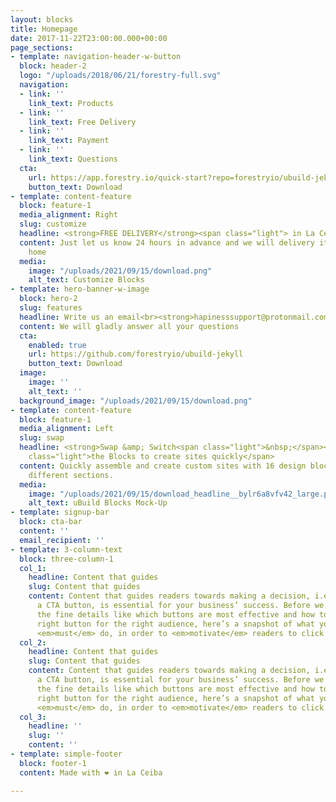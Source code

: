 ```yaml
---
layout: blocks
title: Homepage
date: 2017-11-22T23:00:00.000+00:00
page_sections:
- template: navigation-header-w-button
  block: header-2
  logo: "/uploads/2018/06/21/forestry-full.svg"
  navigation:
  - link: ''
    link_text: Products
  - link: ''
    link_text: Free Delivery
  - link: ''
    link_text: Payment
  - link: ''
    link_text: Questions
  cta:
    url: https://app.forestry.io/quick-start?repo=forestryio/ubuild-jekyll&provider=github&engine=jekyll
    button_text: Download
- template: content-feature
  block: feature-1
  media_alignment: Right
  slug: customize
  headline: <strong>FREE DELIVERY</strong><span class="light"> in La Ceiba</span>
  content: Just let us know 24 hours in advance and we will delivery it near your
    home
  media:
    image: "/uploads/2021/09/15/download.png"
    alt_text: Customize Blocks
- template: hero-banner-w-image
  block: hero-2
  slug: features
  headline: Write us an email<br><strong>hapinesssupport@protonmail.com</strong>
  content: We will gladly answer all your questions
  cta:
    enabled: true
    url: https://github.com/forestryio/ubuild-jekyll
    button_text: Download
  image:
    image: ''
    alt_text: ''
  background_image: "/uploads/2021/09/15/download.png"
- template: content-feature
  block: feature-1
  media_alignment: Left
  slug: swap
  headline: <strong>Swap &amp; Switch<span class="light">&nbsp;</span></strong><span
    class="light">the Blocks to create sites quickly</span>
  content: Quickly assemble and create custom sites with 16 design blocks for seven
    different sections.
  media:
    image: "/uploads/2021/09/15/download_headline__bylr6a8vfv42_large.png"
    alt_text: uBuild Blocks Mock-Up
- template: signup-bar
  block: cta-bar
  content: ''
  email_recipient: ''
- template: 3-column-text
  block: three-column-1
  col_1:
    headline: Content that guides
    slug: Content that guides
    content: Content that guides readers towards making a decision, i.e. clicking
      a CTA button, is essential for your business’ success. Before we talk about
      the fine details like which buttons are most effective and how to choose the
      right button for the right audience, here’s a snapshot of what your content
      <em>must</em> do, in order to <em>motivate</em> readers to click the button
  col_2:
    headline: Content that guides
    slug: Content that guides
    content: Content that guides readers towards making a decision, i.e. clicking
      a CTA button, is essential for your business’ success. Before we talk about
      the fine details like which buttons are most effective and how to choose the
      right button for the right audience, here’s a snapshot of what your content
      <em>must</em> do, in order to <em>motivate</em> readers to click the button
  col_3:
    headline: ''
    slug: ''
    content: ''
- template: simple-footer
  block: footer-1
  content: Made with ❤︎ in La Ceiba

---
```

